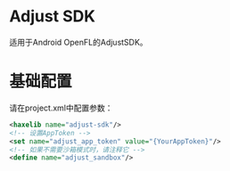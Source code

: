 # Adjust SDK
适用于Android OpenFL的AdjustSDK。

# 基础配置
请在project.xml中配置参数：
```xml
<haxelib name="adjust-sdk"/>
<!-- 设置AppToken -->
<set name="adjust_app_token" value="{YourAppToken}"/>
<!-- 如果不需要沙箱模式时，请注释它 -->
<define name="adjust_sandbox"/>
```